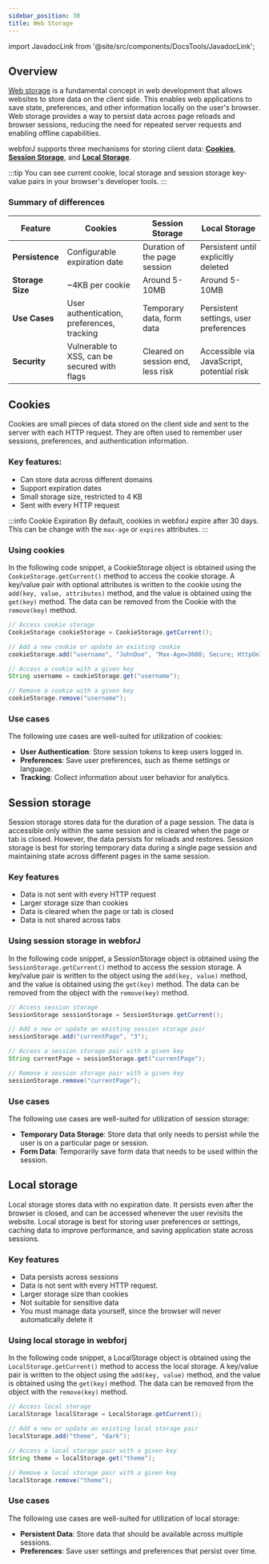 ```yaml
---
sidebar_position: 30
title: Web Storage
---
```

import JavadocLink from '@site/src/components/DocsTools/JavadocLink';


## Overview
[Web storage](https://developer.mozilla.org/en-US/docs/Web/API/Web_Storage_API) is a fundamental concept in web development that allows websites to store data on the client side. This enables web applications to save state, preferences, and other information locally on the user's browser. Web storage provides a way to persist data across page reloads and browser sessions, reducing the need for repeated server requests and enabling offline capabilities.

webforJ supports three mechanisms for storing client data: [**Cookies**](#cookies), [**Session Storage**](#session-storage), and [**Local Storage**](#local-storage).

:::tip
You can see current cookie, local storage and session storage key-value pairs in your browser's developer tools.
:::

### Summary of differences
| Feature            | Cookies                                      | Session Storage                          | Local Storage                            |
|--------------------|----------------------------------------------|------------------------------------------|------------------------------------------|
| **Persistence**    | Configurable expiration date                 | Duration of the page session             | Persistent until explicitly deleted      |
| **Storage Size**   | ~4KB per cookie                              | Around 5-10MB                            | Around 5-10MB                            |
| **Use Cases**      | User authentication, preferences, tracking   | Temporary data, form data                | Persistent settings, user preferences    |
| **Security**       | Vulnerable to XSS, can be secured with flags | Cleared on session end, less risk        | Accessible via JavaScript, potential risk|


## Cookies
Cookies are small pieces of data stored on the client side and sent to the server with each HTTP request. They are often used to remember user sessions, preferences, and authentication information.

### Key features:
- Can store data across different domains
- Support expiration dates
- Small storage size, restricted to 4 KB
- Sent with every HTTP request

:::info Cookie Expiration
By default, cookies in webforJ expire after 30 days. This can be change with the `max-age` or `expires` attributes.
:::

### Using cookies

In the following code snippet, a <JavadocLink type="foundation" location="com/webforj/webstorage/CookieStorage" code='true'>CookieStorage</JavadocLink> object is obtained using the `CookieStorage.getCurrent()` method to access the cookie storage. A key/value pair with optional attributes is written to the cookie using the `add(key, value, attributes)` method, and the value is obtained using the `get(key)` method. The data can be removed from the Cookie with the `remove(key)` method.

```java
// Access cookie storage
CookieStorage cookieStorage = CookieStorage.getCurrent();

// Add a new cookie or update an existing cookie
cookieStorage.add("username", "JohnDoe", "Max-Age=3600; Secure; HttpOnly");

// Access a cookie with a given key
String username = cookieStorage.get("username");

// Remove a cookie with a given key
cookieStorage.remove("username");
```

### Use cases
The following use cases are well-suited for utilization of cookies:

- **User Authentication**: Store session tokens to keep users logged in.
- **Preferences**: Save user preferences, such as theme settings or language.
- **Tracking**: Collect information about user behavior for analytics.


## Session storage
Session storage stores data for the duration of a page session. The data is accessible only within the same session and is cleared when the page or tab is closed. However, the data persists for reloads and restores. Session storage is best for storing temporary data during a single page session and maintaining state across different pages in the same session.

### Key features
- Data is not sent with every HTTP request
- Larger storage size than cookies
- Data is cleared when the page or tab is closed
- Data is not shared across tabs

### Using session storage in webforJ

In the following code snippet, a <JavadocLink type="foundation" location="com/webforj/webstorage/SessionStorage" code='true'>SessionStorage</JavadocLink> object is obtained using the `SessionStorage.getCurrent()` method to access the session storage. A key/value pair is written to the object using the `add(key, value)` method, and the value is obtained using the `get(key)` method. The data can be removed from the object with the `remove(key)` method.

```java
// Access session storage
SessionStorage sessionStorage = SessionStorage.getCurrent();

// Add a new or update an existing session storage pair
sessionStorage.add("currentPage", "3");

// Access a session storage pair with a given key
String currentPage = sessionStorage.get("currentPage");

// Remove a session storage pair with a given key
sessionStorage.remove("currentPage");
```

### Use cases
The following use cases are well-suited for utilization of session storage:

- **Temporary Data Storage**: Store data that only needs to persist while the user is on a particular page or session.
- **Form Data**: Temporarily save form data that needs to be used within the session.

## Local storage
Local storage stores data with no expiration date. It persists even after the browser is closed, and can be accessed whenever the user revisits the website. Local storage is best for storing user preferences or settings, caching data to improve performance, and saving application state across sessions.

### Key features

- Data persists across sessions
- Data is not sent with every HTTP request.
- Larger storage size than cookies
- Not suitable for sensitive data
- You must manage data yourself, since the browser will never automatically delete it

### Using local storage in webforj

In the following code snippet, a <JavadocLink type="foundation" location="com/webforj/webstorage/LocalStorage" code='true'>LocalStorage</JavadocLink> object is obtained using the `LocalStorage.getCurrent()` method to access the local storage. A key/value pair is written to the object using the `add(key, value)` method, and the value is obtained using the `get(key)` method. The data can be removed from the object with the `remove(key)` method.

```java
// Access local storage
LocalStorage localStorage = LocalStorage.getCurrent();

// Add a new or update an existing local storage pair
localStorage.add("theme", "dark");

// Access a local storage pair with a given key
String theme = localStorage.get("theme");

// Remove a local storage pair with a given key
localStorage.remove("theme");
```

### Use cases
The following use cases are well-suited for utilization of local storage:

- **Persistent Data**: Store data that should be available across multiple sessions.
- **Preferences**: Save user settings and preferences that persist over time.